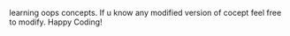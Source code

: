 learning oops concepts.
If u know any modified version of cocept feel free to modify.
Happy Coding!
